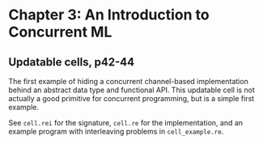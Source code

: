 # Chapter 3: An Introduction to Concurrent ML

## Updatable cells, p42-44

The first example of hiding a concurrent channel-based implementation behind
an abstract data type and functional API. This updatable cell is not actually
a good primitive for concurrent programming, but is a simple first example.

See `cell.rei` for the signature, `cell.re` for the implementation, and an
example program with interleaving problems in `cell_example.re`.
